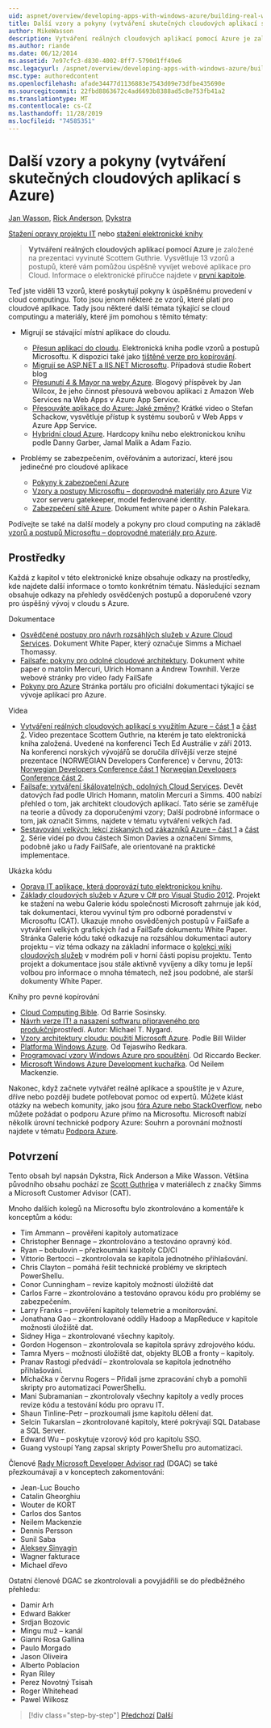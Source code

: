 ```yaml
---
uid: aspnet/overview/developing-apps-with-windows-azure/building-real-world-cloud-apps-with-windows-azure/more-patterns-and-guidance
title: Další vzory a pokyny (vytváření skutečných cloudových aplikací s Azure) | Microsoft Docs
author: MikeWasson
description: Vytváření reálných cloudových aplikací pomocí Azure je založené na prezentaci vyvinuté Scottem Guthrie. Vysvětluje 13 vzorů a postupů, které mohou...
ms.author: riande
ms.date: 06/12/2014
ms.assetid: 7e97cfc3-d830-4002-8ff7-5790d1ff49e6
msc.legacyurl: /aspnet/overview/developing-apps-with-windows-azure/building-real-world-cloud-apps-with-windows-azure/more-patterns-and-guidance
msc.type: authoredcontent
ms.openlocfilehash: afade34477d1136883e7543d09e73dfbe435690e
ms.sourcegitcommit: 22fbd8863672c4ad6693b8388ad5c8e753fb41a2
ms.translationtype: MT
ms.contentlocale: cs-CZ
ms.lasthandoff: 11/28/2019
ms.locfileid: "74585351"
---
```

# <a name="more-patterns-and-guidance-building-real-world-cloud-apps-with-azure"></a>Další vzory a pokyny (vytváření skutečných cloudových aplikací s Azure)

[Jan Wasson](https://github.com/MikeWasson), [Rick Anderson]((https://twitter.com/RickAndMSFT)), [Dykstra](https://github.com/tdykstra)

[Stažení opravy projektu IT](https://code.msdn.microsoft.com/Fix-It-app-for-Building-cdd80df4) nebo [stažení elektronické knihy](https://blogs.msdn.com/b/microsoft_press/archive/2014/07/23/free-ebook-building-cloud-apps-with-microsoft-azure.aspx)

> **Vytváření reálných cloudových aplikací pomocí Azure** je založené na prezentaci vyvinuté Scottem Guthrie. Vysvětluje 13 vzorů a postupů, které vám pomůžou úspěšně vyvíjet webové aplikace pro Cloud. Informace o elektronické příručce najdete v [první kapitole](introduction.md).

Teď jste viděli 13 vzorů, které poskytují pokyny k úspěšnému provedení v cloud computingu. Toto jsou jenom některé ze vzorů, které platí pro cloudové aplikace. Tady jsou některé další témata týkající se cloud computingu a materiály, které jim pomohou s těmito tématy:

- Migrují se stávající místní aplikace do cloudu. 

    - [Přesun aplikací do cloudu](https://msdn.microsoft.com/library/ff728592.aspx). Elektronická kniha podle vzorů a postupů Microsoftu. K dispozici také jako [tištěné verze pro kopírování](https://www.amazon.com/dp/1621140202).
    - [Migrují se ASP.NET a IIS.NET Microsoftu](https://go.microsoft.com/fwlink/?LinkId=400656). Případová studie Robert blog
    - [Přesunutí 4 &amp; Mayor na weby Azure](http://www.jeff.wilcox.name/2013/04/4thandmayor-azure-websites/). Blogový příspěvek by Jan Wilcox, že jeho činnost přesouvá webovou aplikaci z Amazon Web Services na Web Apps v Azure App Service.
    - [Přesouváte aplikace do Azure: Jaké změny?](https://azure.microsoft.com/documentation/videos/web-sites-internals-and-the-file-system/) Krátké video o Stefan Schackow, vysvětluje přístup k systému souborů v Web Apps v Azure App Service.
    - [Hybridní cloud Azure](https://www.amazon.com/dp/B00EOP4UQW). Hardcopy knihu nebo elektronickou knihu podle Danny Garber, Jamal Malik a Adam Fazio.
- Problémy se zabezpečením, ověřováním a autorizací, které jsou jedinečné pro cloudové aplikace

    - [Pokyny k zabezpečení Azure](https://azure.microsoft.com/blog/2014/02/10/best-practices-windows-azure-websites-waws/)
    - [Vzory a postupy Microsoftu – doprovodné materiály pro Azure](https://msdn.microsoft.com/library/dn568099.aspx) Viz vzor serveru gatekeeper, model federované identity.
    - [Zabezpečení sítě Azure](https://download.microsoft.com/download/4/3/9/43902EC9-410E-4875-8800-0788BE146A3D/Windows%20Azure%20Network%20Security%20Whitepaper%20-%20FINAL.docx). Dokument white paper o Ashin Palekara.

Podívejte se také na další modely a pokyny pro cloud computing na základě [vzorů a postupů Microsoftu – doprovodné materiály pro Azure](https://msdn.microsoft.com/library/dn568099.aspx).

<a id="resources"></a>
## <a name="resources"></a>Prostředky

Každá z kapitol v této elektronické knize obsahuje odkazy na prostředky, kde najdete další informace o tomto konkrétním tématu. Následující seznam obsahuje odkazy na přehledy osvědčených postupů a doporučené vzory pro úspěšný vývoj v cloudu s Azure.

Dokumentace

- [Osvědčené postupy pro návrh rozsáhlých služeb v Azure Cloud Services](https://msdn.microsoft.com/library/windowsazure/jj717232.aspx). Dokument White Paper, který označuje Simms a Michael Thomassy.
- [Failsafe: pokyny pro odolné cloudové architektury](https://msdn.microsoft.com/library/windowsazure/jj853352.aspx). Dokument white paper o matolin Mercuri, Ulrich Homann a Andrew Townhill. Verze webové stránky pro video řady FailSafe
- [Pokyny pro Azure](https://azure.microsoft.com/develop/net/guidance/) Stránka portálu pro oficiální dokumentaci týkající se vývoje aplikací pro Azure.

Videa

- [Vytváření reálných cloudových aplikací s využitím Azure – část 1](https://channel9.msdn.com/Events/TechEd/Australia/2013/AZR324) a [část 2](https://channel9.msdn.com/Events/TechEd/Australia/2013/AZR325). Video prezentace Scottem Guthrie, na kterém je tato elektronická kniha založená. Uvedené na konferenci Tech Ed Austrálie v září 2013. Na konferenci norských vývojářů se doručila dřívější verze stejné prezentace (NORWEGIAN Developers Conference) v červnu, 2013: [Norwegian Developers Conference část 1](http://vimeo.com/68215538) [Norwegian Developers Conference část 2](http://vimeo.com/68215602).
- [Failsafe: vytváření škálovatelných, odolných Cloud Services](https://channel9.msdn.com/Series/FailSafe). Devět datových řad podle Ulrich Homann, matolin Mercuri a Simms. 400 nabízí přehled o tom, jak architekt cloudových aplikací. Tato série se zaměřuje na teorie a důvody za doporučenými vzory; Další podrobné informace o tom, jak označit Simms, najdete v tématu vytváření velkých řad.
- [Sestavování velkých: lekcí získaných od zákazníků Azure – část 1](https://channel9.msdn.com/Events/Build/2012/3-029) a [část 2](https://channel9.msdn.com/Events/Build/2012/3-030). Série videí po dvou částech Simon Davies a označení Simms, podobně jako u řady FailSafe, ale orientované na praktické implementace.

Ukázka kódu

- [Oprava IT aplikace, která doprovází tuto elektronickou knihu](https://code.msdn.microsoft.com/Fix-It-app-for-Building-cdd80df4?cdn_id=2013-12-03-002).
- [Základy cloudových služeb v Azure v C# pro Visual Studio 2012](https://aka.ms/csf). Projekt ke stažení na webu Galerie kódu společnosti Microsoft zahrnuje jak kód, tak dokumentaci, kterou vyvinul tým pro odborné poradenství v Microsoftu (CAT). Ukazuje mnoho osvědčených postupů v FailSafe a vytváření velkých grafických řad a FailSafe dokumentu White Paper. Stránka Galerie kódu také odkazuje na rozsáhlou dokumentaci autory projektu – viz téma odkazy na základní informace o [kolekci wiki cloudových služeb](https://social.technet.microsoft.com/wiki/contents/articles/17987.cloud-service-fundamentals.aspx) v modrém poli v horní části popisu projektu. Tento projekt a dokumentace jsou stále aktivně vyvíjeny a díky tomu je lepší volbou pro informace o mnoha tématech, než jsou podobné, ale starší dokumenty White Paper.

Knihy pro pevné kopírování

- [Cloud Computing Bible](https://www.amazon.com/dp/0470903562). Od Barrie Sosinsky.
- [Návrh verze IT! a nasazení softwaru připraveného pro produkční](https://www.amazon.com/Release-It-Production-Ready-Pragmatic-Programmers/dp/0978739213)prostředí. Autor: Michael T. Nygard.
- [Vzory architektury cloudu: použití Microsoft Azure](http://shop.oreilly.com/product/0636920023777.do). Podle Bill Wilder
- [Platforma Windows Azure](https://www.amazon.com/dp/1430235632). Od Tejaswiho Redkara.
- [Programovací vzory Windows Azure pro spouštění](https://www.amazon.com/dp/1849685606). Od Riccardo Becker.
- [Microsoft Windows Azure Development kuchařka](https://www.amazon.com/dp/1849682224). Od Neilem Mackenzie.

Nakonec, když začnete vytvářet reálné aplikace a spouštíte je v Azure, dříve nebo později budete potřebovat pomoc od expertů. Můžete klást otázky na webech komunity, jako jsou [fóra Azure nebo StackOverflow](https://azure.microsoft.com/support/forums/), nebo můžete požádat o podporu Azure přímo na Microsoftu. Microsoft nabízí několik úrovní technické podpory Azure: Souhrn a porovnání možností najdete v tématu [Podpora Azure](https://azure.microsoft.com/support/plans/).

<a id="acknowledgments"></a>
## <a name="acknowledgments"></a>Potvrzení

Tento obsah byl napsán Dykstra, Rick Anderson a Mike Wasson. Většina původního obsahu pochází ze [Scott Guthrie](https://weblogs.asp.net/scottgu/)a v materiálech z značky Simms a Microsoft Customer Advisor (CAT).

Mnoho dalších kolegů na Microsoftu bylo zkontrolováno a komentáře k konceptům a kódu:

- Tim Ammann – prověření kapitoly automatizace
- Christopher Bennage – zkontrolováno a testováno opravný kód.
- Ryan – bobulovin – přezkoumání kapitoly CD/CI
- Vittorio Bertocci – zkontrolovala se kapitola jednotného přihlašování.
- Chris Clayton – pomáhá řešit technické problémy ve skriptech PowerShellu.
- Conor Cunningham – revize kapitoly možností úložiště dat
- Carlos Farre – zkontrolováno a testováno opravou kódu pro problémy se zabezpečením.
- Larry Franks – prověření kapitoly telemetrie a monitorování.
- Jonathana Gao – zkontrolované oddíly Hadoop a MapReduce v kapitole možnosti úložiště dat.
- Sidney Higa – zkontrolované všechny kapitoly.
- Gordon Hogenson – zkontrolovala se kapitola správy zdrojového kódu.
- Tamra Myers – možnosti úložiště dat, objekty BLOB a fronty – kapitoly.
- Pranav Rastogi předvádí – zkontrolovala se kapitola jednotného přihlašování.
- Míchačka v červnu Rogers – Přidali jsme zpracování chyb a pomohli skripty pro automatizaci PowerShellu.
- Mani Subramanian – zkontrolovaly všechny kapitoly a vedly proces revize kódu a testování kódu pro opravu IT.
- Shaun Tinline-Petr – prozkoumali jsme kapitolu dělení dat.
- Selcin Tukarslan – zkontrolované kapitoly, které pokrývají SQL Database a SQL Server.
- Edward Wu – poskytuje vzorový kód pro kapitolu SSO.
- Guang vystoupí Yang zapsal skripty PowerShellu pro automatizaci.

Členové [Rady Microsoft Developer Advisor rad](https://aka.ms/DGAC) (DGAC) se také přezkoumávají a v konceptech zakomentováni:

- Jean-Luc Boucho
- Catalin Gheorghiu
- Wouter de KORT
- Carlos dos Santos
- Neilem Mackenzie
- Dennis Persson
- Sunil Saba
- [Aleksey Sinyagin](http://www.linkedin.com/in/sinyagin)
- Wagner fakturace
- Michael dřevo

Ostatní členové DGAC se zkontrolovali a povyjádřili se do předběžného přehledu:

- Damir Arh
- Edward Bakker
- Srdjan Bozovic
- Mingu muž – kanál
- Gianni Rosa Gallina
- Paulo Morgado
- Jason Oliveira
- Alberto Poblacion
- Ryan Riley
- Perez Novotný Tsisah
- Roger Whitehead
- Pawel Wilkosz

> [!div class="step-by-step"]
> [Předchozí](queue-centric-work-pattern.md)
> [Další](the-fix-it-sample-application.md)
